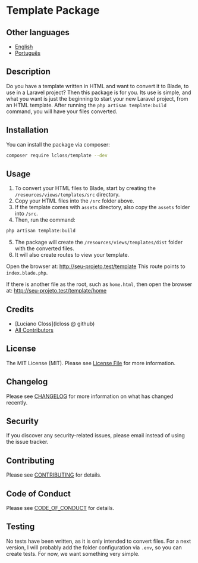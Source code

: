 # Template Package

## Other languages

- [English](README.md)
- [Português](README-pt.md)

## Description

Do you have a template written in HTML and want to convert it to Blade, to use in a Laravel project?
Then this package is for you. Its use is simple, and what you want is just the beginning to start your new Laravel project, from an HTML template.
After running the `php artisan template:build` command, you will have your files converted.

## Installation

You can install the package via composer:

```bash
composer require lcloss/template --dev
```

## Usage

1. To convert your HTML files to Blade, start by creating the `/resources/views/templates/src` directory.
2. Copy your HTML files into the `/src` folder above.
3. If the template comes with `assets` directory, also copy the `assets` folder into `/src`.
4. Then, run the command:
```bash
php artisan template:build
```
5. The package will create the `/resources/views/templates/dist` folder with the converted files.
6. It will also create routes to view your template.

Open the browser at: http://seu-projeto.test/template
This route points to `index.blade.php`.

If there is another file as the root, such as `home.html`, then open the browser at:
http://seu-projeto.test/template/home

## Credits

- [Luciano Closs](lcloss @ github)
- [All Contributors](../../contributors)

## License

The MIT License (MIT). Please see [License File](LICENSE.md) for more information.

## Changelog

Please see [CHANGELOG](CHANGELOG.md) for more information on what has changed recently.

## Security

If you discover any security-related issues, please email
instead of using the issue tracker.

## Contributing

Please see [CONTRIBUTING](CONTRIBUTING.md) for details.

## Code of Conduct

Please see [CODE_OF_CONDUCT](CODE_OF_CONDUCT.md) for details.

## Testing

No tests have been written, as it is only intended to convert files.
For a next version, I will probably add the folder configuration via `.env`, so you can create tests.
For now, we want something very simple.
